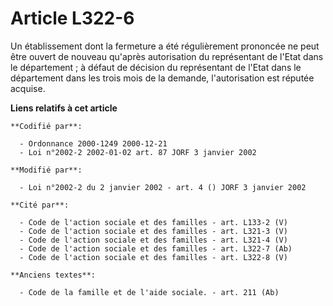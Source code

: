 # Article L322-6

Un établissement dont la fermeture a été régulièrement prononcée ne peut être ouvert de nouveau qu'après autorisation du
représentant de l'Etat dans le département ; à défaut de décision du représentant de l'Etat dans le département dans les
trois mois de la demande, l'autorisation est réputée acquise.

**Liens relatifs à cet article**

	**Codifié par**:

	  - Ordonnance 2000-1249 2000-12-21
	  - Loi n°2002-2 2002-01-02 art. 87 JORF 3 janvier 2002

	**Modifié par**:

	  - Loi n°2002-2 du 2 janvier 2002 - art. 4 () JORF 3 janvier 2002

	**Cité par**:

	  - Code de l'action sociale et des familles - art. L133-2 (V)
	  - Code de l'action sociale et des familles - art. L321-3 (V)
	  - Code de l'action sociale et des familles - art. L321-4 (V)
	  - Code de l'action sociale et des familles - art. L322-7 (Ab)
	  - Code de l'action sociale et des familles - art. L322-8 (V)

	**Anciens textes**:

	  - Code de la famille et de l'aide sociale. - art. 211 (Ab)
